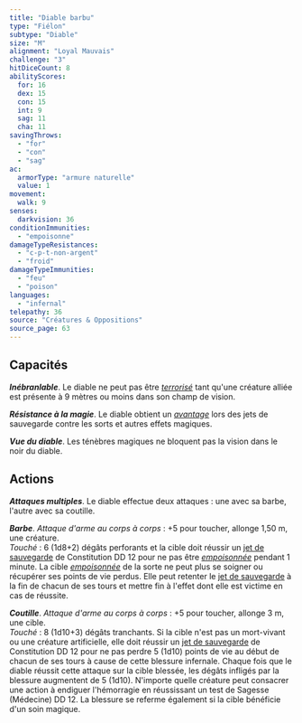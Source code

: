 ```yaml
---
title: "Diable barbu"
type: "Fiélon"
subtype: "Diable"
size: "M"
alignment: "Loyal Mauvais"
challenge: "3"
hitDiceCount: 8
abilityScores:
  for: 16
  dex: 15
  con: 15
  int: 9
  sag: 11
  cha: 11
savingThrows: 
  - "for"
  - "con"
  - "sag"
ac: 
  armorType: "armure naturelle"
  value: 1
movement: 
  walk: 9
senses: 
  darkvision: 36
conditionImmunities: 
  - "empoisonne"
damageTypeResistances: 
  - "c-p-t-non-argent"
  - "froid"
damageTypeImmunities: 
  - "feu"
  - "poison"
languages: 
  - "infernal"
telepathy: 36
source: "Créatures & Oppositions"
source_page: 63
---
```

## Capacités
_**Inébranlable**_. Le diable ne peut pas être [_terrorisé_](/gerer-la-sante-du-personnage/#terrorise) tant qu'une créature alliée est présente à 9 mètres ou moins dans son champ de vision.

_**Résistance à la magie**_. Le diable obtient un [_avantage_](/utiliser-les-caracteristiques/#avantage-et-desavantage) lors des jets de sauvegarde contre les sorts et autres effets magiques.

_**Vue du diable**_. Les ténèbres magiques ne bloquent pas la vision dans le noir du diable.

## Actions
_**Attaques multiples**_. Le diable effectue deux attaques : une avec sa barbe, l'autre avec sa coutille.

_**Barbe**_. _Attaque d'arme au corps à corps_ : +5 pour toucher, allonge 1,50 m, une créature.  
_Touché_ : 6 (1d8+2) dégâts perforants et la cible doit réussir un [jet de sauvegarde](/utiliser-les-caracteristiques#jets-de-sauvegarde) de Constitution DD 12 pour ne pas être [_empoisonnée_](/gerer-la-sante-du-personnage/#empoisonne) pendant 1 minute. La cible [_empoisonnée_](/gerer-la-sante-du-personnage/#empoisonne) de la sorte ne peut plus se soigner ou récupérer ses points de vie perdus. Elle peut retenter le [jet de sauvegarde](/utiliser-les-caracteristiques#jets-de-sauvegarde) à la fin de chacun de ses tours et mettre fin à l'effet dont elle est victime en cas de réussite.

_**Coutille**_. _Attaque d'arme au corps à corps_ : +5 pour toucher, allonge 3 m, une cible.  
_Touché_ : 8 (1d10+3) dégâts tranchants. Si la cible n'est pas un mort-vivant ou une créature artificielle, elle doit réussir un [jet de sauvegarde](/utiliser-les-caracteristiques#jets-de-sauvegarde) de Constitution DD 12 pour ne pas perdre 5 (1d10) points de vie au début de chacun de ses tours à cause de cette blessure infernale. Chaque fois que le diable réussit cette attaque sur la cible blessée, les dégâts infligés par la blessure augmentent de 5 (1d10). N'importe quelle créature peut consacrer une action à endiguer l'hémorragie en réussissant un test de Sagesse (Médecine) DD 12. La blessure se referme également si la cible bénéficie d'un soin magique.
